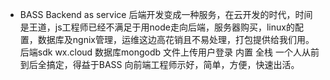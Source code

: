 - BASS
Backend as service
后端开发变成一种服务，在云开发的时代，时间是王道，js工程师已经不满足于用node走向后端，服务器购买，linux的配置，数据库及ngnix管理，运维这边高花销且不易处理，打包提供给我们用。
后端sdk wx.cloud 数据库mongodb 文件上传用户登录 内置
全栈 一个人从前到后全搞定，得益于BASS
向前端工程师示好，简单，方便，快速出活。